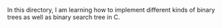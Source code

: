 In this directory, I am learning how to implement different kinds of binary trees as well as binary search tree in C.